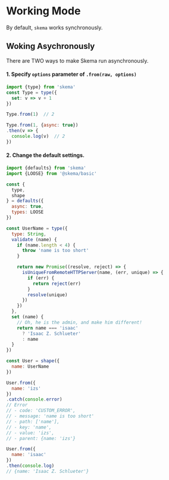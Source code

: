 # Working Mode

By default, `skema` works synchronously.

## Woking Asychronously

There are TWO ways to make Skema run asynchronously.

#### 1. Specify `options` parameter of `.from(raw, options)`


```js
import {type} from 'skema'
const Type = type({
  set: v => v + 1
})

Type.from(1)  // 2

Type.from(1, {async: true})
.then(v => {
  console.log(v)  // 2
})
```

#### 2. Change the default settings.

```js
import {defaults} from 'skema'
import {LOOSE} from '@skema/basic'

const {
  type,
  shape
} = defaults({
  async: true,
  types: LOOSE
})

const UserName = type({
  type: String,
  validate (name) {
    if (name.length < 4) {
      throw 'name is too short'
    }

    return new Promise((resolve, reject) => {
      isUniqueFromRemoteHTTPServer(name, (err, unique) => {
        if (err) {
          return reject(err)
        }
        resolve(unique)
      })
    })
  },
  set (name) {
    // Oh, he is the admin, and make him different!
    return name === 'isaac'
      ? 'Isaac Z. Schlueter'
      : name
  }
})

const User = shape({
  name: UserName
})

User.from({
  name: 'izs'
})
.catch(console.error)
// Error
// - code: 'CUSTOM_ERROR',
// - message: 'name is too short'
// - path: ['name'],
// - key: 'name',
// - value: 'izs',
// - parent: {name: 'izs'}

User.from({
  name: 'isaac'
})
.then(console.log)
// {name: 'Isaac Z. Schlueter'}
```
